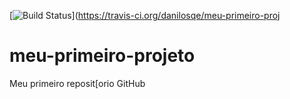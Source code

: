 [![Build Status](https://travis-ci.org/danilosqe/meu-primeiro-projeto.svg?branch=master)](https://travis-ci.org/danilosqe/meu-primeiro-proj
# meu-primeiro-projeto
Meu primeiro reposit[orio GitHub

